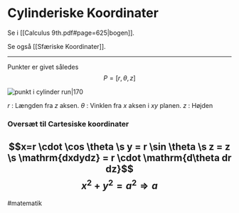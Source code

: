 # Cylinderiske Koordinater
Se i [[Calculus 9th.pdf#page=625|bogen]].

Se også [[Sfæriske Koordinater]].

---

Punkter er givet således
$$P = [r, \theta,z]$$


![punkt i cylinder run|170](https://mathinsight.org/media/image/image/spherical_coordinates.png)

$r$ : Længden fra $z$ aksen.
$\theta$ : Vinklen fra $x$ aksen i $xy$ planen.
$z$ : Højden

### Oversæt til Cartesiske koordinater
$$x=r \cdot \cos \theta \s y = r \sin \theta \s  z = z \s \mathrm{dxdydz} = r \cdot  \mathrm{d\theta dr dz}$$
$$x^{2}+y^{2}= a^{2} \Rightarrow a$$
---
#matematik 